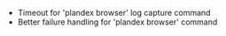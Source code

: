 - Timeout for 'plandex browser' log capture command
- Better failure handling for 'plandex browser' command